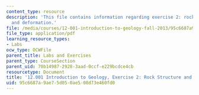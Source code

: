 ```yaml
---
content_type: resource
description: 'This file contains information regarding exercise 2: rock structure
  and deformation.'
file: /media/courses/12-001-introduction-to-geology-fall-2013/95c6687a9ae75d050ae508d73e460fd0_MIT12_001F13_Ex2_Rock_Str.pdf
file_type: application/pdf
learning_resource_types:
- Labs
ocw_type: OCWFile
parent_title: Labs and Exercises
parent_type: CourseSection
parent_uid: 70b14987-2928-3aad-0ccf-e229bcdce4cb
resourcetype: Document
title: '12.001 Introduction to Geology, Exercise 2: Rock Structure and Deformation'
uid: 95c6687a-9ae7-5d05-0ae5-08d73e460fd0
---
```

